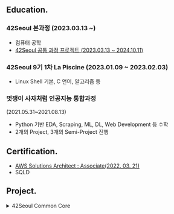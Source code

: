 ## Education.

### 42Seoul 본과정 (2023.03.13 ~)

- 컴퓨터 공학
- [42Seoul 공통 과정 프로젝트 (2023.03.13 ~ 2024.10.11)](#Project)


### 42Seoul 9기 1차 La Piscine (2023.01.09 ~ 2023.02.03)

- Linux Shell 기본, C 언어, 알고리즘 등

### 멋쟁이 사자처럼 인공지능 통합과정
(2021.05.31~2021.08.13)

- Python 기반 EDA, Scraping, ML, DL, Web Development 등 수학
- 2개의 Project, 3개의 Semi-Project 진행

## Certification.

- [AWS Solutions Architect : Associate(2022. 03. 21)](https://www.credly.com/badges/cd70b973-fb4a-43e7-8dc5-5e84038f00b9/public_url)
- SQLD

## Project.
<details>
<summary>42Seoul Common Core</summary>
<div markdown="1">

- [ft_transcendence](https://github.com/pingpongpangpong/transcendence)
  - 웹사이트 제작 프로젝트

- [inception](https://github.com/jmsmg/inception)
  - Docker를 활용하여 환경 구성 프로젝트

- [webserv](https://github.com/42-seoul-webserv-team/webserv)
  - Nginx를 모방한 HTTP 서버 만들기 프로젝트
- [miniRT](https://github.com/jmsmg/minirt)
  - RayTracing을 사용하여 3D 그래픽 프로젝트
- **cpp**
  - cpp 개념부터 활용
  - [cpp00](https://github.com/jmsmg/cpp00)
  - [cpp01](https://github.com/jmsmg/cpp01)
  - [cpp02](https://github.com/jmsmg/cpp02)
  - [cpp03](https://github.com/jmsmg/cpp03)
  - [cpp04](https://github.com/jmsmg/cpp04)
  - [cpp05](https://github.com/jmsmg/cpp05)
  - [cpp06](https://github.com/jmsmg/cpp06)
  - [cpp07](https://github.com/jmsmg/cpp07)
  - [cpp08](https://github.com/jmsmg/cpp08)
  - [cpp09](https://github.com/jmsmg/cpp09)

- [philosophers](https://github.com/jmsmg/philosophers)
  - 뮤텍스를 활용하여, 멀티쓰레드를 구현하는 프로젝트 (식사하는 철학자)
- [minishell](https://github.com/jmsmg/shell)
  - Bash를 모방한 Shell 만들기 프로젝트
- [so_long](https://github.com/jmsmg/so_long)
  - mlx를 활용한 2D게임 만들기 프로젝트
- [minitalk](https://github.com/jmsmg/minitalk)
  - unix signal을 활용하여 프로세스간 통신 프로젝트
- [push_swap](https://github.com/jmsmg/push_swap)
  - Deque와 유사한 자료구조를 만들고, 정렬 시키는 프로젝트
- [get_next_line](https://github.com/jmsmg/get_next_line)
  - Readline을 모방한 함수 C언어로 만들기 프로젝트
- [ft_printf](https://github.com/jmsmg/ft_printf)
  - printf를 모방한 함수 만들기
- [libft](https://github.com/jmsmg/Libft)
  - C언어 라이브러리 만들기 프로젝트
</div>
</details>


<!-- ![깃허브 스탯](https://github-readme-stats.vercel.app/api?username=jmsmg&show_icons=true&bg_color=30,e96443,904e95&title_color=fff&text_color=fff) -->

<!-- ![사용 언어 순위](https://github-readme-stats.vercel.app/api/top-langs/?username=jmsmg&show_icons=true&bg_color=30,e96443,904e95&title_color=fff&text_color=fff&layout=compact) -->
<!-- <img src="http://mazassumnida.wtf/api/v2/generate_badge?boj=jmsmg"> -->

<!-- ![snake gif](https://github.com/jmsmg/jmsmg/blob/output/github-contribution-grid-snake.svg) -->
